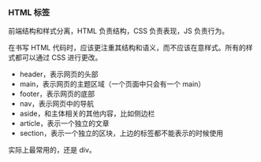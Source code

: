 ### HTML 标签

前端结构和样式分离，HTML 负责结构，CSS 负责表现，JS 负责行为。

在书写 HTML 代码时，应该更注重其结构和语义，而不应该在意样式。所有的样式都可以通过 CSS 进行更改。

- header，表示网页的头部
- main，表示网页的主题区域（一个页面中只会有一个 main）
- footer，表示网页的底部
- nav，表示网页中的导航
- aside，和主体相关的其他内容，比如侧边栏
- article，表示一个独立的文章
- section，表示一个独立的区块，上边的标签都不能表示的时候使用

实际上最常用的，还是 div。